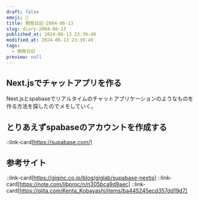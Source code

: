 ```yaml
---
draft: false
emoji: 🍌
title: 開発日記-2004-06-13
slug: diary-2004-06-13
published_at: 2024-06-13 23:39:49
modified_at: 2024-06-13 23:39:49
tags:
  - 開発日記
preview: null
---
```


## Next.jsでチャットアプリを作る

Next.jsとspabaseでリアルタイムのチャットアプリケーションのようなものを作る方法を探したのでメモしていく。

## とりあえずspabaseのアカウントを作成する

::link-card[https://supabase.com/]

## 参考サイト

::link-card[https://giginc.co.jp/blog/giglab/supabase-nextjs]
::link-card[https://note.com/libproc/n/n305bca9d9aec]
::link-card[https://qiita.com/Kenta_Kobayashi/items/ba445245ecd357dd19d7]
